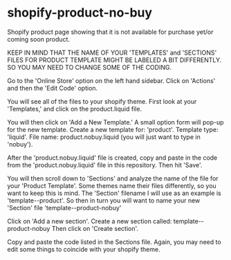 # shopify-product-no-buy
Shopify product page showing that it is not available for purchase yet/or coming soon product.

KEEP IN MIND THAT THE NAME OF YOUR 'TEMPLATES' and 'SECTIONS' FILES FOR PRODUCT TEMPLATE MIGHT BE LABELED A BIT DIFFERENTLY. SO YOU MAY NEED TO CHANGE SOME OF THE CODING.

Go to the 'Online Store' option on the left hand sidebar.
Click on 'Actions' and then the 'Edit Code' option.

You will see all of the files to your shopify theme. First look at your 'Templates,' and click on the product.liquid file.

You will then click on 'Add a New Template.' A small option form will pop-up for the new template.
Create a new template for: 'product'.
Template type: 'liquid'.
File name: product.nobuy.liquid (you will just want to type in 'nobuy').

After the 'product.nobuy.liquid' file is created, copy and paste in the code from the 'product.nobuy.liquid' file in this repository. Then hit 'Save'.

You will then scroll down to 'Sections' and analyze the name of the file for your 'Product Template'. Some themes name their files differently, so you want to keep this is mind. The 'Section' filename I will use as an example is 'template--product'. So then in turn you will want to name your new 'Section' file 'template--product-nobuy'

Click on 'Add a new section'.
Create a new section called: template--product-nobuy
Then click on 'Create section'.

Copy and paste the code listed in the Sections file. Again, you may need to edit some things to coincide with your shopify theme.

